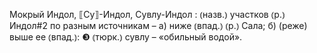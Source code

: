 ---
---

Мокрый Индол, ⟦Су⟧-Индол, Сувлу-Индол
: ⦅назв.⦆ участков ⦅р.⦆ Индол#2 по разным источникам – а) ниже ⦅впад.⦆ ⦅р.⦆ Сала; б) (реже) выше ее ⦅впад.⦆: ❸ ⦅тюрк.⦆ сувлу – «обильный водой».

